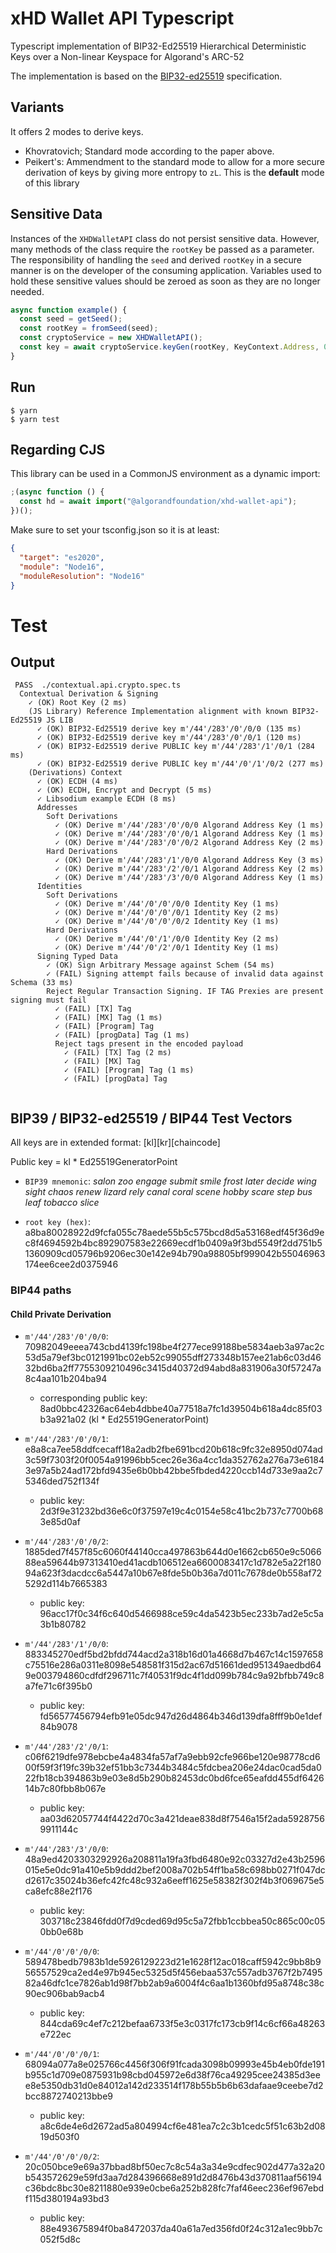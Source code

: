 # xHD Wallet API Typescript

Typescript implementation of BIP32-Ed25519 Hierarchical Deterministic Keys over a Non-linear Keyspace for Algorand's ARC-52

The implementation is based on the [BIP32-ed25519](https://acrobat.adobe.com/id/urn:aaid:sc:EU:04fe29b0-ea1a-478b-a886-9bb558a5242a) specification.

## Variants

It offers 2 modes to derive keys.

- Khovratovich; Standard mode according to the paper above.
- Peikert's: Ammendment to the standard mode to allow for a more secure derivation of keys by giving more entropy to `zL`. This is the **default** mode of this library

## Sensitive Data

Instances of the `XHDWalletAPI` class do not persist sensitive data. However, many methods of the class require the `rootKey` be passed as a parameter. The responsibility of handling the `seed` and derived `rootKey` in a secure manner is on the developer of the consuming application. Variables used to hold these sensitive values should be zeroed as soon as they are no longer needed.

```ts
async function example() {
  const seed = getSeed();
  const rootKey = fromSeed(seed);
  const cryptoService = new XHDWalletAPI();
  const key = await cryptoService.keyGen(rootKey, KeyContext.Address, 0, 0);
}
```

## Run

```shell
$ yarn
$ yarn test
```

## Regarding CJS

This library can be used in a CommonJS environment as a dynamic import:

```ts
;(async function () {
  const hd = await import("@algorandfoundation/xhd-wallet-api");
})();
```

Make sure to set your tsconfig.json so it is at least:

```json
{
  "target": "es2020",
  "module": "Node16",
  "moduleResolution": "Node16"
}
```

# Test

## Output

```shell
 PASS  ./contextual.api.crypto.spec.ts
  Contextual Derivation & Signing
    ✓ (OK) Root Key (2 ms)
    (JS Library) Reference Implementation alignment with known BIP32-Ed25519 JS LIB
      ✓ (OK) BIP32-Ed25519 derive key m'/44'/283'/0'/0/0 (135 ms)
      ✓ (OK) BIP32-Ed25519 derive key m'/44'/283'/0'/0/1 (120 ms)
      ✓ (OK) BIP32-Ed25519 derive PUBLIC key m'/44'/283'/1'/0/1 (284 ms)
      ✓ (OK) BIP32-Ed25519 derive PUBLIC key m'/44'/0'/1'/0/2 (277 ms)
    (Derivations) Context
      ✓ (OK) ECDH (4 ms)
      ✓ (OK) ECDH, Encrypt and Decrypt (5 ms)
      ✓ Libsodium example ECDH (8 ms)
      Addresses
        Soft Derivations
          ✓ (OK) Derive m'/44'/283'/0'/0/0 Algorand Address Key (1 ms)
          ✓ (OK) Derive m'/44'/283'/0'/0/1 Algorand Address Key (1 ms)
          ✓ (OK) Derive m'/44'/283'/0'/0/2 Algorand Address Key (2 ms)
        Hard Derivations
          ✓ (OK) Derive m'/44'/283'/1'/0/0 Algorand Address Key (3 ms)
          ✓ (OK) Derive m'/44'/283'/2'/0/1 Algorand Address Key (2 ms)
          ✓ (OK) Derive m'/44'/283'/3'/0/0 Algorand Address Key (1 ms)
      Identities
        Soft Derivations
          ✓ (OK) Derive m'/44'/0'/0'/0/0 Identity Key (1 ms)
          ✓ (OK) Derive m'/44'/0'/0'/0/1 Identity Key (2 ms)
          ✓ (OK) Derive m'/44'/0'/0'/0/2 Identity Key (1 ms)
        Hard Derivations
          ✓ (OK) Derive m'/44'/0'/1'/0/0 Identity Key (2 ms)
          ✓ (OK) Derive m'/44'/0'/2'/0/1 Identity Key (1 ms)
      Signing Typed Data
        ✓ (OK) Sign Arbitrary Message against Schem (54 ms)
        ✓ (FAIL) Signing attempt fails because of invalid data against Schema (33 ms)
        Reject Regular Transaction Signing. IF TAG Prexies are present signing must fail
          ✓ (FAIL) [TX] Tag
          ✓ (FAIL) [MX] Tag (1 ms)
          ✓ (FAIL) [Program] Tag
          ✓ (FAIL) [progData] Tag (1 ms)
          Reject tags present in the encoded payload
            ✓ (FAIL) [TX] Tag (2 ms)
            ✓ (FAIL) [MX] Tag
            ✓ (FAIL) [Program] Tag (1 ms)
            ✓ (FAIL) [progData] Tag


```

## BIP39 / BIP32-ed25519 / BIP44 Test Vectors

All keys are in extended format: [kl][kr][chaincode]

Public key = kl \* Ed25519GeneratorPoint

- `BIP39 mnemonic`: _salon zoo engage submit smile frost later decide wing sight chaos renew lizard rely canal coral scene hobby scare step bus leaf tobacco slice_

- `root key (hex)`: a8ba80028922d9fcfa055c78aede55b5c575bcd8d5a53168edf45f36d9ec8f4694592b4bc892907583e22669ecdf1b0409a9f3bd5549f2dd751b51360909cd05796b9206ec30e142e94b790a98805bf999042b55046963174ee6cee2d0375946

### BIP44 paths

#### Child Private Derivation

- `m'/44'/283'/0'/0/0`: 70982049eeea743cbd4139fc198be4f277ece99188be5834aeb3a97ac2c53d5a79ef3bc0121991bc02eb52c99055dff273348b157ee21ab6c03d4632bd6ba2ff7755309210496c3415d40372d94abd8a831906a30f57247a8c4aa101b204ba94
  - corresponding public key: 8ad0bbc42326ac64eb4dbbe40a77518a7fc1d39504b618a4dc85f03b3a921a02 (kl \* Ed25519GeneratorPoint)
- `m'/44'/283'/0'/0/1`: e8a8ca7ee58ddfcecaff18a2adb2fbe691bcd20b618c9fc32e8950d074ad3c59f7303f20f0054a91996bb5cec26e36a4cc1da352762a276a73e61843e97a5b24ad172bfd9435e6b0bb42bbe5fbded4220ccb14d733e9aa2c75346ded752f134f

  - public key: 2d3f9e31232bd36e6c0f37597e19c4c0154e58c41bc2b737c7700b683e85d0af

- `m'/44'/283'/0'/0/2`: 1885ded7f457f85c6060f44140cca497863b644d0e1662cb650e9c506688ea59644b97313410ed41acdb106512ea6600083417c1d782e5a22f18094a623f3dacdcc6a5447a10b67e8fde5b0b36a7d011c7678de0b558af725292d114b7665383

  - public key: 96acc17f0c34f6c640d5466988ce59c4da5423b5ec233b7ad2e5c5a3b1b80782

- `m'/44'/283'/1'/0/0`: 883345270edf5bd2bfdd744acd2a318b16d01a4668d7b467c14c1597658c75516e286a0311e8098e548581f315d2ac67d51661ded951349aedbd649e003794860cdfdf296711c7f40531f9dc4f1dd099b784c9a92bfbb749c8a7fe71c6f395b0

  - public key: fd56577456794efb91e05dc947d26d4864b346d139dfa8fff9b0e1def84b9078

- `m'/44'/283'/2'/0/1`: c06f6219dfe978ebcbe4a4834fa57af7a9ebb92cfe966be120e98778cd600f59f3f19fc39b32ef51bb3c7344b3484c5fdcbea206e24dac0cad5da022fb18cb394863b9e03e8d5b290b82453dc0bd6fce65eafdd455df642614b7c80fbb8b067e

  - public key: aa03d62057744f4422d70c3a421deae838d8f7546a15f2ada59287569911144c

- `m'/44'/283'/3'/0/0`: 48a9ed4203303292926a208811a19fa3fbd6480e92c03327d2e43b2596015e5e0dc91a410e5b9ddd2bef2008a702b54ff1ba58c698bb0271f047dcd2617c35024b36efc42fc48c932a6eeff1625e58382f302f4b3f069675e5ca8efc88e2f176

  - public key: 303718c23846fdd0f7d9cded69d95c5a72fbb1ccbbea50c865c00c050bb0e68b

- `m'/44'/0'/0'/0/0`: 589478bedb7983b1de5926129223d21e1628f12ac018caff5942c9bb8b956557529ca2ed4e97b945ec5325d5f456ebaa537c557adb3767f2b749582a46dfc1ce7826ab1d98f7bb2ab9a6004f4c6aa1b1360bfd95a8748c38c90ec906bab9acb4

  - public key: 844cda69c4ef7c212befaa6733f5e3c0317fc173cb9f14c6cf66a48263e722ec

- `m'/44'/0'/0'/0/1`: 68094a077a8e025766c4456f306f91fcada3098b09993e45b4eb0fde191b955c1d709e0875931b98cbd045972e6d38f76ca49295cee24385d3eee8e5350db31d0e84012a142d233514f178b55b5b6b63dafaae9ceebe7d2bcc8872740213bbe9

  - public key: a8c6de4e6d2672ad5a804994cf6e481ea7c2c3b1cedc5f51c63b2d0819d503f0

- `m'/44'/0'/0'/0/2`: 20c050bce9e69a37bbad8bf50ec7c8c54a3a34e9cdfec902d477a32a20b543572629e59fd3aa7d284396668e891d2d8476b43d370811aaf56194c36bdc8bc30e8211880e939e0cbe6a252b828fc7faf46eec236ef967ebdf115d380194a93bd3
  - public key: 88e493675894f0ba8472037da40a61a7ed356fd0f24c312a1ec9bb7c052f5d8c
